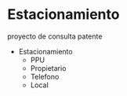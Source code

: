 # Estacionamiento
proyecto de consulta patente
* Estacionamiento
  * PPU
  * Propietario
  * Telefono
  * Local
